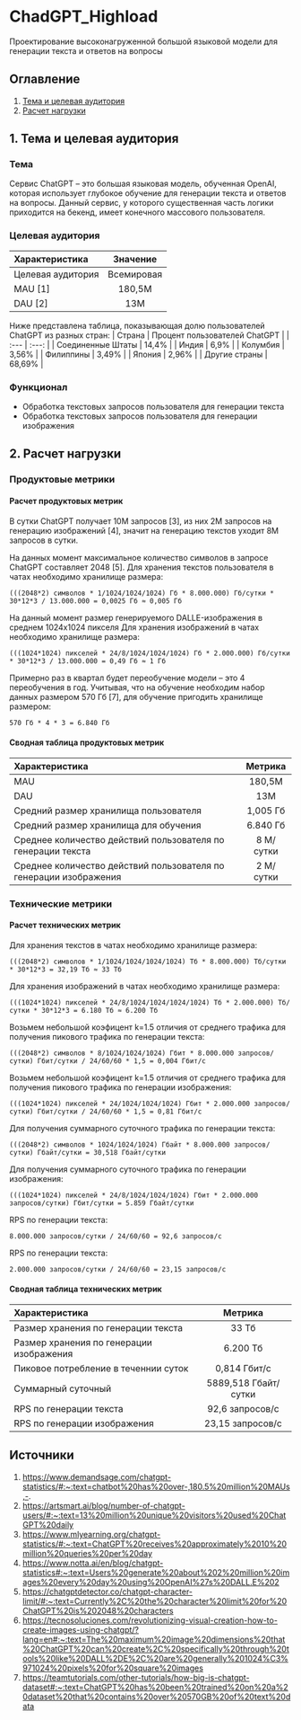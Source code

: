 # ChadGPT_Highload
Проектирование высоконагруженной большой языковой модели для генерации текста и ответов на вопросы

## Оглавление
1. [Тема и целевая аудитория](#1)
2. [Расчет нагрузки](#2)

## 1. Тема и целевая аудитория <a name="1"></a>

### Тема
Сервис ChatGPT – это большая языковая модель, обученная OpenAI, которая использует глубокое обучение для генерации текста и ответов на вопросы.
Данный сервис, у которого существенная часть логики приходится на бекенд, имеет конечного массового пользователя.

### Целевая аудитория
| Характеристика | Значение |
| :--- | :---: |
| Целевая аудитория | Всемировая |
| MAU [1] | 180,5M |
| DAU [2] | 13M |

Ниже представлена таблица, показывающая долю пользователей ChatGPT из разных стран:
| Страна | Процент пользователей ChatGPT |
| :--- | :---: |
| Соединенные Штаты	| 14,4% |
| Индия	| 6,9% |
| Колумбия | 3,56% |
| Филиппины | 3,49% |
| Япония | 2,96% |
| Другие страны | 68,69% |

### Функционал
- Обработка текстовых запросов пользователя для генерации текста
- Обработка текстовых запросов пользователя для генерации изображения

## 2. Расчет нагрузки <a name="2"></a>

### Продуктовые метрики

#### Расчет продуктовых метрик

В сутки ChatGPT получает 10M запросов [3], из них 2M запросов на генерацию изображений [4], значит на генерацию текстов уходит 8M запросов в сутки. 

На данных момент максимальное количество символов в запросе ChatGPT составляет 2048 [5]. Для хранения текстов пользователя в чатах необходимо хранилище размера: 
```
(((2048*2) символов * 1/1024/1024/1024) Гб * 8.000.000) Гб/сутки * 30*12*3 / 13.000.000 = 0,0025 Гб ≈ 0,005 Гб
```

На данный момент размер генерируемого DALLE-изображения в среднем 1024x1024 пикселя Для хранения изображений в чатах необходимо хранилище размера: 
```
(((1024*1024) пикселей * 24/8/1024/1024/1024) Гб * 2.000.000) Гб/сутки * 30*12*3 / 13.000.000 = 0,49 Гб ≈ 1 Гб
```

Примерно раз в квартал будет переобучение модели – это 4 переобучения в год. Учитывая, что на обучение необходим набор данных размером 570 Гб [7], для обучение пригодить хранилище размером:
```
570 Гб * 4 * 3 = 6.840 Гб
```

#### Сводная таблица продуктовых метрик
| Характеристика | Метрика |
| :--- | :---: |
| MAU | 180,5M |
| DAU | 13M |
| Средний размер хранилища пользователя | 1,005 Гб |
| Средний размер хранилища для обучения | 6.840 Гб |
| Среднее количество действий пользователя по генерации текста | 8 M/сутки |
| Среднее количество действий пользователя по генерации изображения | 2 M/сутки |

### Технические метрики

#### Расчет технических метрик

Для хранения текстов в чатах необходимо хранилище размера: 
```
(((2048*2) символов * 1/1024/1024/1024/1024) Тб * 8.000.000) Тб/сутки * 30*12*3 = 32,19 Тб ≈ 33 Тб
```

Для хранения изображений в чатах необходимо хранилище размера: 
```
(((1024*1024) пикселей * 24/8/1024/1024/1024/1024) Тб * 2.000.000) Тб/сутки * 30*12*3 = 6.180 Тб ≈ 6.200 Тб
```

Возьмем небольшой коэфицент k=1.5 отличия от среднего трафика для получения пикового трафика по генерации текста:
```
(((2048*2) символов * 8/1024/1024/1024) Гбит * 8.000.000 запросов/сутки) Гбит/сутки / 24/60/60 * 1,5 = 0,004 Гбит/с
```

Возьмем небольшой коэфицент k=1.5 отличия от среднего трафика для получения пикового трафика по генерации изображения:
```
(((1024*1024) пикселей * 24/1024/1024/1024) Гбит * 2.000.000 запросов/сутки) Гбит/сутки / 24/60/60 * 1,5 = 0,81 Гбит/с
```

Для получения суммарного суточного трафика по генерации текста:
```
(((2048*2) символов * 1024/1024/1024) Гбайт * 8.000.000 запросов/сутки) Гбайт/сутки = 30,518 Гбайт/сутки
```

Для получения суммарного суточного трафика по генерации изображения:
```
(((1024*1024) пикселей * 24/8/1024/1024/1024) Гбит * 2.000.000 запросов/сутки) Гбит/сутки = 5.859 Гбайт/сутки
```

RPS по генерации текста:
```
8.000.000 запросов/сутки / 24/60/60 = 92,6 запросов/с
```

RPS по генерации текста:
```
2.000.000 запросов/сутки / 24/60/60 = 23,15 запросов/с
```

#### Сводная таблица технических метрик

| Характеристика | Метрика |
| :--- | :---: |
| Размер хранения по генерации текста | 33 Тб |
| Размер хранения по генерации изображения | 6.200 Тб |
| Пиковое потребление в теченнии суток | 0,814 Гбит/с |
| Суммарный суточный |  5889,518 Гбайт/сутки |
| RPS по генерации текста | 92,6 запросов/с |
| RPS по генерации изображения | 23,15 запросов/с |

## Источники

1. https://www.demandsage.com/chatgpt-statistics/#:~:text=chatbot%20has%20over-,180.5%20million%20MAUs,-.
2. https://artsmart.ai/blog/number-of-chatgpt-users/#:~:text=13%20million%20unique%20visitors%20used%20ChatGPT%20daily
3. https://www.mlyearning.org/chatgpt-statistics/#:~:text=ChatGPT%20receives%20approximately%2010%20million%20queries%20per%20day
4. https://www.notta.ai/en/blog/chatgpt-statistics#:~:text=Users%20generate%20about%202%20million%20images%20every%20day%20using%20OpenAI%27s%20DALL.E%202
5. https://chatgptdetector.co/chatgpt-character-limit/#:~:text=Currently%2C%20the%20character%20limit%20for%20ChatGPT%20is%202048%20characters
6. https://tecnosoluciones.com/revolutionizing-visual-creation-how-to-create-images-using-chatgpt/?lang=en#:~:text=The%20maximum%20image%20dimensions%20that%20ChatGPT%20can%20create%2C%20specifically%20through%20tools%20like%20DALL%2DE%2C%20are%20generally%201024%C3%971024%20pixels%20for%20square%20images
7. https://teamtutorials.com/other-tutorials/how-big-is-chatgpt-dataset#:~:text=ChatGPT%20has%20been%20trained%20on%20a%20dataset%20that%20contains%20over%20570GB%20of%20text%20data